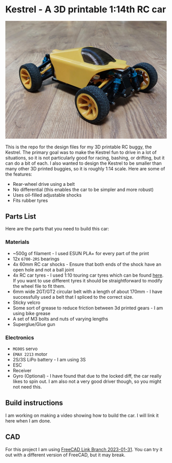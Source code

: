 # Kestrel - A 3D printable 1:14th RC car

![cover image](assets/kestrel.jpg)
 
This is the repo for the design files for my 3D printable RC buggy, the Kestrel. The primary goal was to make the Kestrel fun to drive in a lot of situations, so it is not particularly good for racing, bashing, or drifting, but it can do a bit of each. I also wanted to design the Kestrel to be smaller than many other 3D printed buggies, so it is roughly 1:14 scale. Here are some of the features:
- Rear-wheel drive using a belt
- No differential (this enables the car to be simpler and more robust)
- Uses oil-filled adjustable shocks
- Fits rubber tyres

## Parts List
Here are the parts that you need to build this car:

### Materials
- ~500g of filament - I used ESUN PLA+ for every part of the print
- 12x `6700-2RS` bearings
- 4x 60mm RC car shocks - Ensure that both ends of the shock have an open hole and not a ball joint
- 4x RC car tyres - I used 1:10 touring car tyres which can be found [here](https://www.amazon.co.uk/gp/product/B0BHDSPXZH/ref=ox_sc_act_title_1?smid=A1N8E4Q081571L&psc=1). If you want to use different tyres it should be straightforward to modify the wheel file to fit them.
- 6mm wide 2GT/GT2 circular belt with a length of about 170mm - I have successfully used a belt that I spliced to the correct size.
- Sticky velcro
- Some sort of grease to reduce friction between 3d printed gears - I am using bike grease
- A set of M3 bolts and nuts of varying lengths
- Superglue/Glue gun

### Electronics
- `MG90S` servo
- `EMAX 2213` motor
- 2S/3S LiPo battery - I am using 3S
- ESC
- Receiver
- Gyro (Optional) - I have found that due to the locked diff, the car really likes to spin out. I am also not a very good driver though, so you might not need this.

## Build instructions
I am working on making a video showing how to build the car. I will link it here when I am done.

## CAD
For this project I am using [FreeCAD Link Branch 2023-01-31](https://github.com/realthunder/FreeCAD/releases/tag/2023.01.31-edge). You can try it out with a different version of FreeCAD, but it may break.
